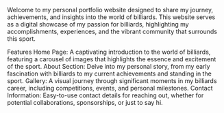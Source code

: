 Welcome to my personal portfolio website designed to share my journey, achievements, and insights into the world of billiards. This website serves as a digital showcase of my passion for billiards, highlighting my accomplishments, experiences, and the vibrant community that surrounds this sport.

Features
Home Page: A captivating introduction to the world of billiards, featuring a carousel of images that highlights the essence and excitement of the sport.
About Section: Delve into my personal story, from my early fascination with billiards to my current achievements and standing in the sport.
Gallery: A visual journey through significant moments in my billiards career, including competitions, events, and personal milestones.
Contact Information: Easy-to-use contact details for reaching out, whether for potential collaborations, sponsorships, or just to say hi.
